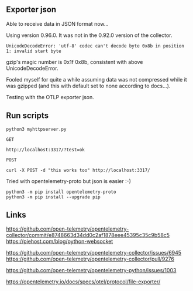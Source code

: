 Exporter json
---

Able to receive data in JSON format now...

Using version 0.96.0. It was not in the 0.92.0 version of the collector.

`UnicodeDecodeError: 'utf-8' codec can't decode byte 0x8b in position 1: invalid start byte`

gzip's magic number is 0x1f 0x8b, consistent with above UnicodeDecodeError.

Fooled myself for quite a while assuming data was not compressed while it was gzipped (and this with default set to none according to docs...).

Testing with the OTLP exporter json.

Run scripts
---

```
python3 myhttpserver.py

GET

http://localhost:3317/?test=ok

POST

curl -X POST -d "this works too" http://localhost:3317/
```

Tried with opentelemetry-proto but json is easier :-)

```
python3 -m pip install opentelemetry-proto
python3 -m pip install --upgrade pip
```

Links
---

https://github.com/open-telemetry/opentelemetry-collector/commit/e8748663d34dd0c2af1878eee45395c35c9b58c5
https://piehost.com/blog/python-websocket

https://github.com/open-telemetry/opentelemetry-collector/issues/6945
https://github.com/open-telemetry/opentelemetry-collector/pull/9276

https://github.com/open-telemetry/opentelemetry-python/issues/1003

https://opentelemetry.io/docs/specs/otel/protocol/file-exporter/
